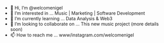 - 👋 Hi, I’m @welcomenigel
- 👀 I’m interested in ... Music | Marketing | Software Development
- 🌱 I’m currently learning ... Data Analysis & Web3
- 💞️ I’m looking to collaborate on ... This new music project (more details soon)
- 📫 How to reach me ... www/instagram.com/welcomenigel

<!---
welcomenigel/welcomenigel is a ✨ special ✨ repository because its `README.md` (this file) appears on your GitHub profile.
You can click the Preview link to take a look at your changes.
--->
